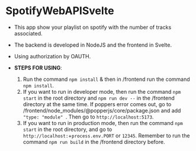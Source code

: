 # SpotifyWebAPISvelte
- This app show your playlist on spotify with the number of tracks associated. 
- The backend is developed in NodeJS and the frontend in Svelte.
- Using authorization by OAUTH.

- **STEPS FOR USING**:
    1. Run the command `npm install` & then in /frontend run the command `npm install`.
    2. If you want to run in developer mode, then run the command `npm start` in the root directory and `npm run dev --` in the /frontend directory at the same time. If poppers error comes out, go to /frontend/node_modules/@popperjs/core/package.json and add `"type: "module" `. Then go to `http://localhost:5173`.
    5. If you want to run in production mode, then run the command `npm start` in the root directory, and go to `http://localhost:`+`process.env.PORT` or `12345`. Remember to run the command `npm run build` in the /frontend directory before.



